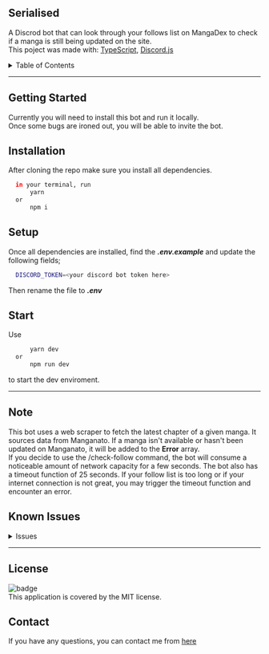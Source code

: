 ## Serialised

A Discrod bot that can look through your follows list on MangaDex to check if a manga is still being updated on the site.</br>
This poject was made with: [TypeScript](https://www.typescriptlang.org/), [Discord.js](https://discord.js.org/)

<details>
<summary>Table of Contents</summary>
<ul> 
    <li><a href='#getting-started'>Getting Started</a></li>
    <li><a href="#installation">Installation</a></li>
    <li><a href="#setup">Setup</a></li>
    <li><a href="#start">Start</a></li>
    <li><a href="#note">Note</a></li>
    <li><a href='#known-issues'>Known Issues</a></li>
    <li><a href="#license">License</a></li>
    <li><a href="#contact">Contact</a></li> 
</details>

_______

## Getting Started
Currently you will need to install this bot and run it locally.
</br>Once some bugs are ironed out, you will be able to invite the bot.

## Installation

After cloning the repo make sure you install all dependencies.
  ```sh
    in your terminal, run
        yarn
    or
        npm i
  ```

## Setup

Once all dependencies are installed, find the ***.env.example*** and update the following fields;

  ```sh
    DISCORD_TOKEN=<your discord bot token here>
  ```

Then rename the file to ***.env***

## Start

Use
  ```sh
        yarn dev
    or
        npm run dev
  ```
to start the dev enviroment.

_______

## Note

This bot uses a web scraper to fetch the latest chapter of a given manga. It sources data from Manganato. If a manga isn't available or hasn't been updated on Manganato, it will be added to the **Error** array.
</br>If you decide to use the /check-follow command, the bot will consume a noticeable amount of network capacity for a few seconds. The bot also has a timeout function of 25 seconds. If your follow list is too long or if your internet connection is not great, you may trigger the timeout function and encounter an error.


## Known Issues

<details>
<summary>Issues</summary>
<ul> 
    <li>The MangaDex API sometimes doesn't include the last chapter in its JSON response. I am looking for ways to work around this without using another web scraper.</li>
    <li>Occasionally, the /check-follow command triggers the timeout function without executing the intended function. Its rare, but if it does occur, restart the bot.</li>
    <li>The build command returns build errors. The issue is comming from discord-modals.</li>
</details>

_______

## License

![badge](https://img.shields.io/badge/license-MIT-brightgreen)
<br />
This application is covered by the MIT license.


## Contact

If you have any questions, you can contact me from [here](https://www.miran-yasunori.com/contact)